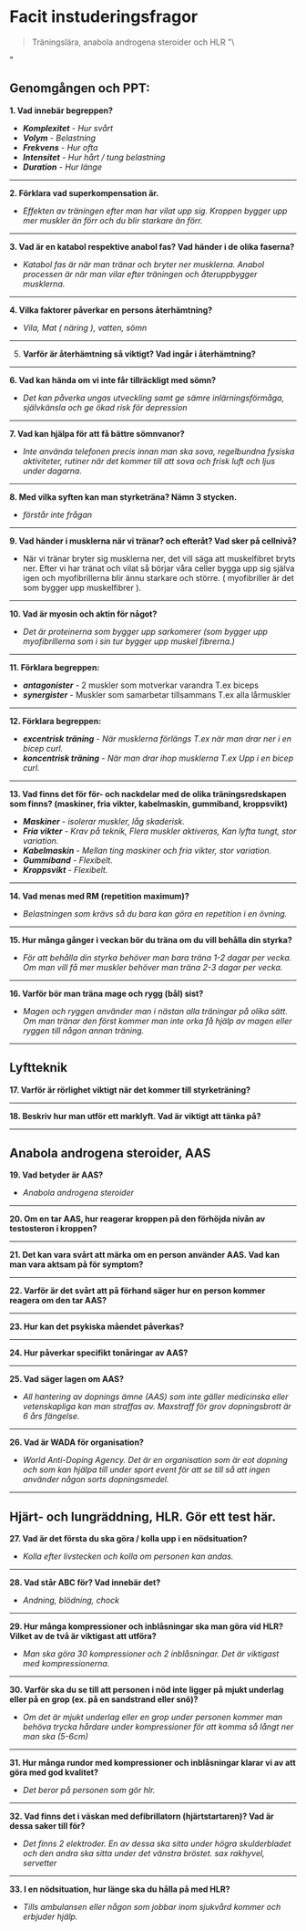 # Facit instuderingsfragor
> Träningslära, anabola androgena steroider och HLR
"\

"
   
## Genomgången och PPT:
**1. Vad innebär begreppen?**
   - ***Komplexitet*** - *Hur svårt*
   - ***Volym*** - *Belastning*
   - ***Frekvens*** - *Hur ofta*
   - ***Intensitet*** - *Hur hårt / tung belastning*
   - ***Duration*** - *Hur länge*
****

**2. Förklara vad superkompensation är.**
   - *Effekten av träningen efter man har vilat upp sig. Kroppen bygger upp mer muskler än förr och du blir starkare än förr.*
****

**3. Vad är en katabol respektive anabol fas? Vad händer i de olika faserna?**
   - *Katabol fas är när man tränar och bryter ner musklerna. Anabol processen är när man vilar efter träningen och återuppbygger musklerna.*
****

**4. Vilka faktorer påverkar en persons återhämtning?**
   - *Vila, Mat ( näring ), vatten, sömn*
****

5. **Varför är återhämtning så viktigt? Vad ingår i återhämtning?**
****

**6. Vad kan hända om vi inte får tillräckligt med sömn?**
   - *Det kan påverka ungas utveckling samt ge sämre inlärningsförmåga, självkänsla och ge ökad risk för depression*
****

**7. Vad kan hjälpa för att få bättre sömnvanor?**
   - *Inte använda telefonen precis innan man ska sova, regelbundna fysiska aktiviteter, rutiner när det kommer till att sova och frisk luft och ljus under dagarna.*
****

**8. Med vilka syften kan man styrketräna? Nämn 3 stycken.**
   - *förstår inte frågan*
****

**9. Vad händer i musklerna när vi tränar? och efteråt? Vad sker på cellnivå?**
   - När vi tränar bryter sig musklerna ner, det vill säga att muskelfibret bryts ner. Efter vi har tränat och vilat så börjar våra celler bygga upp sig själva igen och myofibrillerna blir ännu starkare och större. ( myofibriller är det som bygger upp muskelfibrer ).
****

**10. Vad är myosin och aktin för något?**
   - *Det är proteinerna som bygger upp sarkomerer (som bygger upp myofibrillerna som i sin tur bygger upp muskel fibrerna.)*
****

**11. Förklara begreppen:**
   - ***antagonister*** - 2 muskler som motverkar varandra T.ex biceps
   - ***synergister*** - Muskler som samarbetar tillsammans T.ex alla lårmuskler
****

**12. Förklara begreppen:**
   - ***excentrisk träning*** - *När musklerna förlängs T.ex när man drar ner i en bicep curl.* 
   - ***koncentrisk träning*** - *När man drar ihop musklerna T.ex Upp i en bicep curl.*
****

**13. Vad finns det för för- och nackdelar med de olika träningsredskapen som finns? (maskiner, fria vikter, kabelmaskin, gummiband, kroppsvikt)**
   - ***Maskiner*** - *isolerar muskler, låg skaderisk.*
   - ***Fria vikter*** - *Krav på teknik, Flera muskler aktiveras, Kan lyfta tungt, stor variation.*
   - ***Kabelmaskin*** - *Mellan ting maskiner och fria vikter, stor variation.*
   - ***Gummiband*** - *Flexibelt.*
   - ***Kroppsvikt*** - *Flexibelt.*
****

**14. Vad menas med RM (repetition maximum)?**
   - *Belastningen som krävs så du bara kan göra en repetition i en övning.*
****

**15. Hur många gånger i veckan bör du träna om du vill behålla din styrka?**
   - *För att behålla din styrka behöver man bara träna 1-2 dagar per vecka. Om man vill få mer muskler behöver man träna 2-3 dagar per vecka.*
****

**16. Varför bör man träna mage och rygg (bål) sist?**
   - *Magen och ryggen använder man i nästan alla träningar på olika sätt. Om man tränar den först kommer man inte orka få hjälp av magen eller ryggen till någon annan träning.*
****

## Lyftteknik
**17. Varför är rörlighet viktigt när det kommer till styrketräning?**
****

**18. Beskriv hur man utför ett marklyft. Vad är viktigt att tänka på?**
****

## Anabola androgena steroider, AAS 
**19. Vad betyder är AAS?**
   - *Anabola androgena steroider*
****

**20. Om en tar AAS, hur reagerar kroppen på den förhöjda nivån av testosteron i kroppen?**
****

**21. Det kan vara svårt att märka om en person använder AAS. Vad kan man vara aktsam på för symptom?**
****

**22. Varför är det svårt att på förhand säger hur en person kommer reagera om den tar AAS?**
****

**23. Hur kan det psykiska måendet påverkas?**
****

**24. Hur påverkar specifikt tonåringar av AAS?**
****

**25. Vad säger lagen om AAS?**
   - *All hantering av dopnings ämne (AAS) som inte gäller medicinska eller vetenskapliga kan man straffas av. Maxstraff för grov dopningsbrott är 6 års fängelse.*
****

**26. Vad är WADA för organisation?**
   - *World Anti-Doping Agency. Det är en organisation som är eot dopning och som kan hjälpa till under sport event för att se till så att ingen använder någon sorts dopningsmedel.*
****

## Hjärt- och lungräddning, HLR. Gör ett test här.
**27. Vad är det första du ska göra / kolla upp i en nödsituation?**
   - *Kolla efter livstecken och kolla om personen kan andas.*
****

**28. Vad står ABC för? Vad innebär det?**
   - *Andning, blödning, chock*
****

**29. Hur många kompressioner och inblåsningar ska man göra vid HLR? Vilket av de två är viktigast att utföra?**
   - *Man ska göra 30 kompressioner och 2 inblåsningar. Det är viktigast med kompressionerna.*
****

**30. Varför ska du se till att personen i nöd inte ligger på mjukt underlag eller på en grop (ex. på en sandstrand eller snö)?**
   - *Om det är mjukt underlag eller en grop under personen kommer man behöva trycka hårdare under kompressioner för att komma så långt ner man ska (5-6cm)*
****

**31. Hur många rundor med kompressioner och inblåsningar klarar vi av att göra med god kvalitet?**
   - *Det beror på personen som gör hlr.*
****

**32. Vad finns det i väskan med defibrillatorn (hjärtstartaren)? Vad är dessa saker till för?**
   - *Det finns 2 elektroder. En av dessa ska sitta under högra skulderbladet och den andra ska sitta under det vänstra bröstet. sax rakhyvel, servetter*
****

**33. I en nödsituation, hur länge ska du hålla på med HLR?**
   - *Tills ambulansen eller någon som jobbar inom sjukvård kommer och erbjuder hjälp.*








